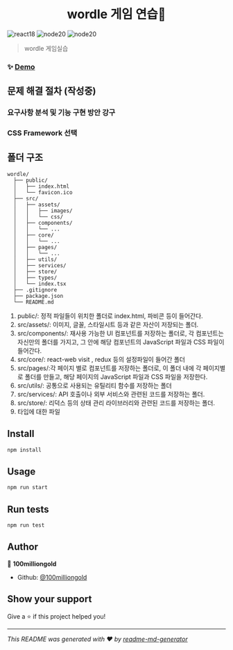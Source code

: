 <h1 align="center">wordle 게임 연습👋</h1>
<p>
  <img alt="react18" src="https://img.shields.io/badge/react-v18.2.0-red"/>
  <img alt="node20" src="https://img.shields.io/badge/nodejs-v20.11.1-green"/>
  <img alt="node20" src="https://img.shields.io/badge/typescript-v4.9.5-blue"/>
</p>

> wordle 게임실습

### ✨ [Demo](https://100milliongold.github.io/wordle)



## 문제 해결 절차 (작성중)

### 요구사항 분석 및 기능 구현 방안 강구
### CSS Framework 선택


## 폴더 구조

```
wordle/
  ├── public/
  │   ├── index.html
  │   └── favicon.ico
  ├── src/
  │   ├── assets/
  │   │   ├── images/
  │   │   └── css/
  │   ├── components/
  │   │   └── ...
  │   ├── core/
  │   │   └── ...
  │   ├── pages/
  │   │   └── ...
  │   ├── utils/
  │   ├── services/
  │   ├── store/
  │   ├── types/
  │   └── index.tsx
  ├── .gitignore
  ├── package.json
  └── README.md
```

1. public/: 정적 파일들이 위치한 폴더로 index.html, 파비콘 등이 들어간다.
2. src/assets/: 이미지, 글꼴, 스타일시트 등과 같은 자산이 저장되는 폴더.
3. src/components/: 재사용 가능한 UI 컴포넌트를 저장하는 폴더로, 각 컴포넌트는 자신만의 폴더를 가지고, 그 안에 해당 컴포넌트의 JavaScript 파일과 CSS 파일이 들어간다.
3. src/core/: react-web visit , redux 등의 설정파일이 들어간 폴더
4. src/pages/:각 페이지 별로 컴포넌트를 저장하는 폴더로, 이 폴더 내에 각 페이지별로 폴더를 만들고, 해당 페이지의 JavaScript 파일과 CSS 파일을 저장한다.
5. src/utils/: 공통으로 사용되는 유틸리티 함수를 저장하는 폴더
6. src/services/: API 호출이나 외부 서비스와 관련된 코드를 저장하는 폴더.
7. src/store/: 리덕스 등의 상태 관리 라이브러리와 관련된 코드를 저장하는 폴더.
8. 타입에 대한 파일

## Install

```sh
npm install
```

## Usage

```sh
npm run start
```

## Run tests

```sh
npm run test
```




## Author

👤 **100milliongold**

- Github: [@100milliongold](https://github.com/100milliongold)

## Show your support

Give a ⭐️ if this project helped you!

---

_This README was generated with ❤️ by [readme-md-generator](https://github.com/kefranabg/readme-md-generator)_
